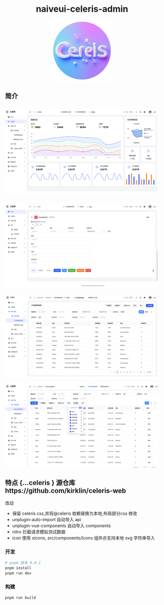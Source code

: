 <div align='center'>
    <h1>naiveui-celeris-admin</h1>
    <div>
        <img src='https://raw.githubusercontent.com/WangSunio/img/main/images/celeris.png' alt='celeris-web' width='200'  height='200'/>
    </div>
</div>

## 简介

## ![index.png](https://raw.githubusercontent.com/WangSunio/img/main/images/index.png)

## ![detail.png](https://raw.githubusercontent.com/WangSunio/img/main/images/detail.png)

![report.png](https://raw.githubusercontent.com/WangSunio/img/main/images/report.png)

![report.png](https://raw.githubusercontent.com/WangSunio/img/main/images/cols.png)

## 特点 {...celeris } 源仓库https://github.com/kirklin/celeris-web

改动

- 保留 celeris css,并将@celeris 依赖替换为本地,布局部分css 修改
- unplugin-auto-import 自动导入 api
- unplugin-vue-components 自动导入 components
- nitro 拦截请求模拟测试数据
- icon 使用 xicons, src/components/Iconx 组件亦支持本地 svg 字符串导入

### 开发

```bash
# pnpm 版本 9.0.1
pnpm install
pnpm run dev
```

### 构建

```bash
pnpm run build
```
